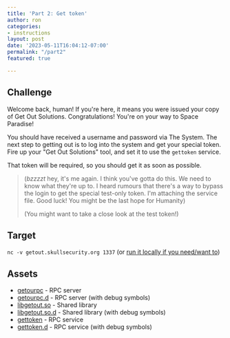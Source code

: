 ```yaml
---
title: 'Part 2: Get token'
author: ron
categories:
- instructions
layout: post
date: '2023-05-11T16:04:12-07:00'
permalink: "/part2"
featured: true

---
```


## Challenge

Welcome back, human! If you're here, it means you were issued your copy of
Get Out Solutions. Congratulations! You're on your way to Space Paradise!

You should have received a username and password via The System. The next
step to getting out is to log into the system and get your special token.
Fire up your "Get Out Solutions" tool, and set it to use the `gettoken`
service.

That token will be required, so you should get it as soon as possible.

> (*bzzzzt* hey, it's me again. I think you've gotta do this. We need to know
> what they're up to. I heard rumours that there's a way to bypass the login
> to get the special test-only token. I'm attaching the service file. Good
> luck! You might be the last hope for Humanity)
>
> (You might want to take a close look at the test token!)

<!--more-->

## Target

`nc -v getout.skullsecurity.org 1337` (or [run it locally if you need/want to](/backup-plan))

## Assets

* [getourpc](/blogdata/getoutrpc) - RPC server
* [getourpc.d](/blogdata/getoutrpc.d) - RPC server (with debug symbols)
* [libgetout.so](/blogdata/libgetout.so) - Shared library
* [libgetout.so.d](/blogdata/libgetout.so.d) - Shared library (with debug symbols)
* [gettoken](/blogdata/gettoken) - RPC service
* [gettoken.d](/blogdata/gettoken.d) - RPC service (with debug symbols)
